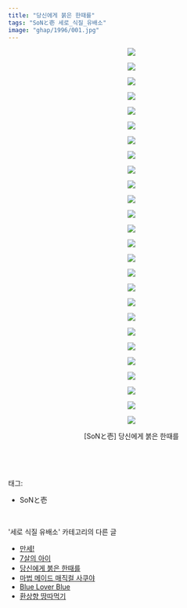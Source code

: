 ```yaml
---
title: "당신에게 붉은 한때를"
tags: "SoNと壱 세로_식질_유배소"
image: "ghap/1996/001.jpg"
---
```

<div class="article">
<p style="text-align: center; clear: none; float: none;"><img src="{{ site.nasurl }}/ghap/1996/001.jpg"/></p>
<p style="text-align: center; clear: none; float: none;"><img src="{{ site.nasurl }}/ghap/1996/002.jpg"/></p>
<p style="text-align: center; clear: none; float: none;"><img src="{{ site.nasurl }}/ghap/1996/003.jpg"/></p>
<p style="text-align: center; clear: none; float: none;"><img src="{{ site.nasurl }}/ghap/1996/004.jpg"/></p>
<p style="text-align: center; clear: none; float: none;"><img src="{{ site.nasurl }}/ghap/1996/005.jpg"/></p>
<p style="text-align: center; clear: none; float: none;"><img src="{{ site.nasurl }}/ghap/1996/006.jpg"/></p>
<p style="text-align: center; clear: none; float: none;"><img src="{{ site.nasurl }}/ghap/1996/007.jpg"/></p>
<p style="text-align: center; clear: none; float: none;"><img src="{{ site.nasurl }}/ghap/1996/008.jpg"/></p>
<p style="text-align: center; clear: none; float: none;"><img src="{{ site.nasurl }}/ghap/1996/009.jpg"/></p>
<p style="text-align: center; clear: none; float: none;"><img src="{{ site.nasurl }}/ghap/1996/010.jpg"/></p>
<p style="text-align: center; clear: none; float: none;"><img src="{{ site.nasurl }}/ghap/1996/011.jpg"/></p>
<p style="text-align: center; clear: none; float: none;"><img src="{{ site.nasurl }}/ghap/1996/012.jpg"/></p>
<p style="text-align: center; clear: none; float: none;"><img src="{{ site.nasurl }}/ghap/1996/013.jpg"/></p>
<p style="text-align: center; clear: none; float: none;"><img src="{{ site.nasurl }}/ghap/1996/014.jpg"/></p>
<p style="text-align: center; clear: none; float: none;"><img src="{{ site.nasurl }}/ghap/1996/015.jpg"/></p>
<p style="text-align: center; clear: none; float: none;"><img src="{{ site.nasurl }}/ghap/1996/016.jpg"/></p>
<p style="text-align: center; clear: none; float: none;"><img src="{{ site.nasurl }}/ghap/1996/017.jpg"/></p>
<p style="text-align: center; clear: none; float: none;"><img src="{{ site.nasurl }}/ghap/1996/018.jpg"/></p>
<p style="text-align: center; clear: none; float: none;"><img src="{{ site.nasurl }}/ghap/1996/019.jpg"/></p>
<p style="text-align: center; clear: none; float: none;"><img src="{{ site.nasurl }}/ghap/1996/020.jpg"/></p>
<p style="text-align: center; clear: none; float: none;"><img src="{{ site.nasurl }}/ghap/1996/021.jpg"/></p>
<p style="text-align: center; clear: none; float: none;"><img src="{{ site.nasurl }}/ghap/1996/022.jpg"/></p>
<p style="text-align: center; clear: none; float: none;"><img src="{{ site.nasurl }}/ghap/1996/023.jpg"/></p>
<p style="text-align: center; clear: none; float: none;"><img src="{{ site.nasurl }}/ghap/1996/024.jpg"/></p>
<p style="text-align: center; clear: none; float: none;"><img src="{{ site.nasurl }}/ghap/1996/025.jpg"/></p>
<p style="text-align: center; clear: none; float: none;"><img src="{{ site.nasurl }}/ghap/1996/026.jpg"/></p>
<p style="text-align: center; clear: none; float: none;">[SoNと壱] 당신에게 붉은 한때를</p>
<p><br/></p>
</div><br/>
<div class="tagTrail">
<p>태그: </p>
<ul>
<li>SoNと壱</li>
</ul>
</div><br/>
<div class="another">
<p>'세로 식질 유배소' 카테고리의 다른 글</p>
<ul>
<li><a href="/2016-09-19-ghap_2233">만세!</a></li>
<li><a href="/2016-09-12-ghap_2130">7살의 아이</a></li>
<li><a href="/2016-09-04-ghap_1996">당신에게 붉은 한때를</a></li>
<li><a href="/2016-08-30-ghap_1920">마법 메이드 매직컬 사쿠야</a></li>
<li><a href="/2016-08-27-ghap_1860">Blue Lover Blue</a></li>
<li><a href="/2016-08-26-ghap_1850">환상향 땅따먹기</a></li>
</ul>
</div><br/>
<div class="cb_module cb_fluid">
<div class="cb_wrt cb_profile">
</div><!-- commentList close -->
</div><br/>
